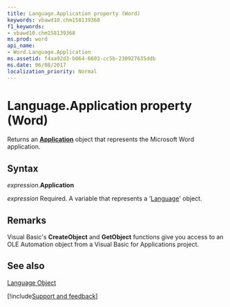 ```yaml
---
title: Language.Application property (Word)
keywords: vbawd10.chm158139368
f1_keywords:
- vbawd10.chm158139368
ms.prod: word
api_name:
- Word.Language.Application
ms.assetid: f4aa92d3-b064-6603-cc5b-230927635ddb
ms.date: 06/08/2017
localization_priority: Normal
---
```



# Language.Application property (Word)

Returns an  **[Application](Word.Application.md)** object that represents the Microsoft Word application.


## Syntax

_expression_.**Application**

_expression_ Required. A variable that represents a '[Language](Word.Language.md)' object.


## Remarks

Visual Basic's  **CreateObject** and **GetObject** functions give you access to an OLE Automation object from a Visual Basic for Applications project.


## See also


[Language Object](Word.Language.md)

[!include[Support and feedback](~/includes/feedback-boilerplate.md)]